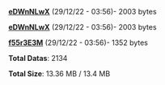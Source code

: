[**eDWnNLwX**](/data/eDWnNLwX.txt) (29/12/22 - 03:56)- 2003 bytes

[**eDWnNLwX**](/data/eDWnNLwX.txt) (29/12/22 - 03:56)- 2003 bytes

[**f55r3E3M**](/data/f55r3E3M.txt) (29/12/22 - 03:56)- 1352 bytes

**Total Datas**: 2134

**Total Size**: 13.36 MB / 13.4 MB